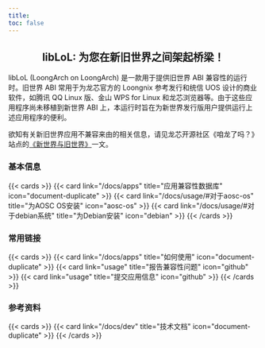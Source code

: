 ```yaml
---
title: 
toc: false
---
```


## <center>libLoL: 为您在新旧世界之间架起桥梁！

libLoL (LoongArch on LoongArch) 是一款用于提供旧世界 ABI 兼容性的运行时。旧世界 ABI 常用于为龙芯官方的 Loongnix 参考发行和统信 UOS 设计的商业软件，如腾讯 QQ Linux 版、金山 WPS for Linux 和龙芯浏览器等。由于这些应用程序尚未移植到新世界 ABI 上，本运行时旨在为新世界发行版用户提供运行上述应用程序的便利。

欲知有关新旧世界应用不兼容来由的相关信息，请见龙芯开源社区《咱龙了吗？》站点的[《新世界与旧世界》](https://areweloongyet.com/docs/old-and-new-worlds/)一文。

### 基本信息

{{< cards >}} 
{{< card link="/docs/apps" title="应用兼容性数据库" icon="document-duplicate" >}}
{{< card link="/docs/usage/#对于aosc-os" title="为AOSC OS安装" icon="aosc-os" >}} 
{{< card link="/docs/usage/#对于debian系统" title="为Debian安装" icon="debian" >}} 
{{< /cards >}}

### 常用链接

{{< cards >}}
{{< card link="/docs/apps" title="如何使用" icon="document-duplicate" >}}
{{< card link="usage" title="报告兼容性问题" icon="github" >}}
{{< card link="usage" title="提交应用信息" icon="github" >}}
{{< /cards >}}

### 参考资料

{{< cards >}} 
{{< card link="/docs/dev" title="技术文档" icon="document-duplicate" >}} 
{{< /cards >}}
